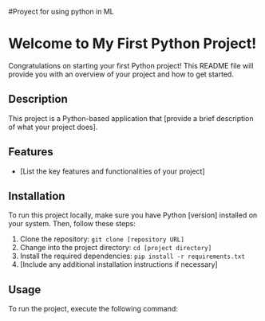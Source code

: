 #Proyect for using python in ML
# Welcome to My First Python Project!

Congratulations on starting your first Python project! This README file will provide you with an overview of your project and how to get started.

## Description
This project is a Python-based application that [provide a brief description of what your project does].

## Features
- [List the key features and functionalities of your project]

## Installation
To run this project locally, make sure you have Python [version] installed on your system. Then, follow these steps:
1. Clone the repository: `git clone [repository URL]`
2. Change into the project directory: `cd [project directory]`
3. Install the required dependencies: `pip install -r requirements.txt`
4. [Include any additional installation instructions if necessary]

## Usage
To run the project, execute the following command:
